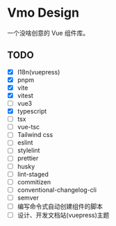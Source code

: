 # Vmo Design

一个没啥创意的 Vue 组件库。

## TODO

- [x] I18n(vuepress)
- [x] pnpm
- [x] vite
- [x] vitest
- [ ] vue3
- [x] typescript
- [ ] tsx
- [ ] vue-tsc
- [ ] Tailwind css
- [ ] eslint
- [ ] stylelint
- [ ] prettier
- [ ] husky
- [ ] lint-staged
- [ ] commitizen
- [ ] conventional-changelog-cli
- [ ] semver
- [ ] 编写命令式自动创建组件的脚本
- [ ] 设计、开发文档站(vuepress)主题
